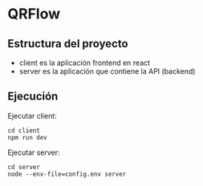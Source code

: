 # QRFlow 

## Estructura del proyecto
- client es la aplicación frontend en react
- server es la aplicación que contiene la API (backend)

## Ejecución
Ejecutar client:
```
cd client
npm run dev
```

Ejecutar server:
```
cd server
node --env-file=config.env server
```

